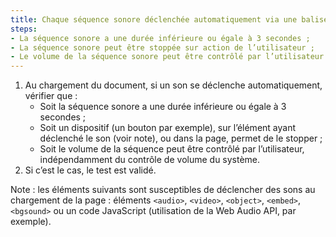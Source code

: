 ```yaml
---
title: Chaque séquence sonore déclenchée automatiquement via une balise `<object>`, `<video>`, `<audio>`, `<embed>`, `<bgsound>` ou un code JavaScript vérifie-t-elle une de ces conditions ?
steps:
- La séquence sonore a une durée inférieure ou égale à 3 secondes ;
- La séquence sonore peut être stoppée sur action de l’utilisateur ;
- Le volume de la séquence sonore peut être contrôlé par l’utilisateur indépendamment du contrôle de volume du système.
---
```


1. Au chargement du document, si un son se déclenche automatiquement, vérifier que :
      * Soit la séquence sonore a une durée inférieure ou égale à 3 secondes ;
      * Soit un dispositif (un bouton par exemple), sur l’élément ayant déclenché le son (voir note), ou dans la page, permet de le stopper ;
      * Soit le volume de la séquence peut être contrôlé par l’utilisateur, indépendamment du contrôle de volume du système.
2. Si c’est le cas, le test est validé.

Note : les éléments suivants sont susceptibles de déclencher des sons au chargement de la page : éléments `<audio>`, `<video>`, `<object>`, `<embed>`, `<bgsound>` ou un code JavaScript (utilisation de la Web Audio API, par exemple).